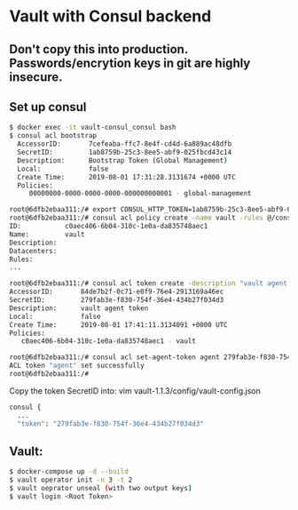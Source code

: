 # Vault with Consul backend
## Don't copy this into production. Passwords/encrytion keys in git are highly insecure.

## Set up consul
```bash
$ docker exec -it vault-consul_consul bash
$ consul acl bootstrap
  AccessorID:       7cefeaba-ffc7-8e4f-cd4d-6a889ac48dfb
  SecretID:         1ab8759b-25c3-8ee5-abf9-025fbcd43c14
  Description:      Bootstrap Token (Global Management)
  Local:            false
  Create Time:      2019-08-01 17:31:28.3131674 +0000 UTC
  Policies:
     00000000-0000-0000-0000-000000000001 - global-management

root@6dfb2ebaa311:/# export CONSUL_HTTP_TOKEN=1ab8759b-25c3-8ee5-abf9-025fbcd43c14
root@6dfb2ebaa311:/# consul acl policy create -name vault -rules @/consul/vault-policy.hcl
ID:           c0aec406-6b04-310c-1e0a-da835748aec1
Name:         vault
Description:
Datacenters:
Rules:
...

root@6dfb2ebaa311:/# consul acl token create -description "vault agent token" -policy-name vault
AccessorID:       84de7b2f-0c71-e0f9-76e4-2913169a46ec
SecretID:         279fab3e-f830-754f-36e4-434b27f034d3
Description:      vault agent token
Local:            false
Create Time:      2019-08-01 17:41:11.3134091 +0000 UTC
Policies:
   c0aec406-6b04-310c-1e0a-da835748aec1 - vault

root@6dfb2ebaa311:/# consul acl set-agent-token agent 279fab3e-f830-754f-36e4-434b27f034d3
ACL token "agent" set successfully
root@6dfb2ebaa311:/#
```
Copy the token SecretID into:
vim vault-1.1.3/config/vault-config.json
```bash
consul {
  ...
  "token": "279fab3e-f830-754f-36e4-434b27f034d3"
```

## Vault:
```bash
$ docker-compose up -d --build
$ vault operator init -n 3 -t 2
$ vault oeprator unseal (with two output keys)
$ vault login <Root Token>
```
